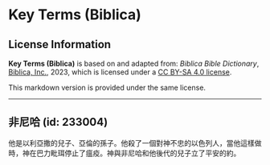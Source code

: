# Key Terms (Biblica)

## License Information

**Key Terms (Biblica)** is based on and adapted from: _Biblica Bible Dictionary_, [Biblica, Inc.](https://www.biblica.com/), 2023, which is licensed under a [CC BY-SA 4.0 license](https://creativecommons.org/licenses/by-sa/4.0/legalcode.en).

This markdown version is provided under the same license.



--------------------------------

## 非尼哈 (id: 233004)

他是以利亞撒的兒子、亞倫的孫子。他殺了一個對神不忠的以色列人，當他這樣做時，神在巴力毗珥停止了瘟疫。神與非尼哈和他後代的兒子立了平安的約。


